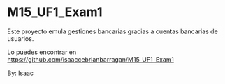 # M15_UF1_Exam1 

Este proyecto emula gestiones bancarias gracias a cuentas bancarias de usuarios.

Lo puedes encontrar en  https://github.com/isaaccebrianbarragan/M15_UF1_Exam1

By: Isaac
